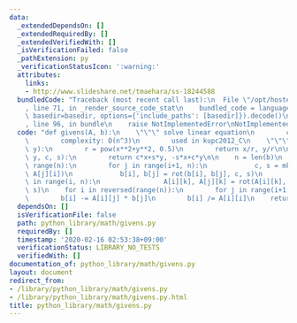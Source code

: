 ```yaml
---
data:
  _extendedDependsOn: []
  _extendedRequiredBy: []
  _extendedVerifiedWith: []
  _isVerificationFailed: false
  _pathExtension: py
  _verificationStatusIcon: ':warning:'
  attributes:
    links:
    - http://www.slideshare.net/tmaehara/ss-18244588
  bundledCode: "Traceback (most recent call last):\n  File \"/opt/hostedtoolcache/Python/3.9.1/x64/lib/python3.9/site-packages/onlinejudge_verify/documentation/build.py\"\
    , line 71, in _render_source_code_stat\n    bundled_code = language.bundle(stat.path,\
    \ basedir=basedir, options={'include_paths': [basedir]}).decode()\n  File \"/opt/hostedtoolcache/Python/3.9.1/x64/lib/python3.9/site-packages/onlinejudge_verify/languages/python.py\"\
    , line 96, in bundle\n    raise NotImplementedError\nNotImplementedError\n"
  code: "def givens(A, b):\n    \"\"\" solve linear equation\n        cf. http://www.slideshare.net/tmaehara/ss-18244588\n\
    \        complexity: O(n^3)\n        used in kupc2012_C\n    \"\"\"\n    def mkrot(x,\
    \ y):\n        r = pow(x**2+y**2, 0.5)\n        return x/r, y/r\n\n    def rot(x,\
    \ y, c, s):\n        return c*x+s*y, -s*x+c*y\n\n    n = len(b)\n    for i in\
    \ range(n):\n        for j in range(i+1, n):\n            c, s = mkrot(A[i][i],\
    \ A[j][i])\n            b[i], b[j] = rot(b[i], b[j], c, s)\n            for k\
    \ in range(i, n):\n                A[i][k], A[j][k] = rot(A[i][k], A[j][k], c,\
    \ s)\n    for i in reversed(range(n)):\n        for j in range(i+1, n):\n    \
    \        b[i] -= A[i][j] * b[j]\n        b[i] /= A[i][i]\n    return b\n"
  dependsOn: []
  isVerificationFile: false
  path: python_library/math/givens.py
  requiredBy: []
  timestamp: '2020-02-16 02:53:38+09:00'
  verificationStatus: LIBRARY_NO_TESTS
  verifiedWith: []
documentation_of: python_library/math/givens.py
layout: document
redirect_from:
- /library/python_library/math/givens.py
- /library/python_library/math/givens.py.html
title: python_library/math/givens.py
---
```

